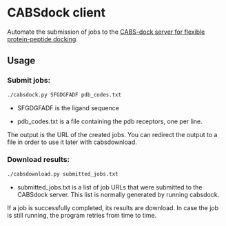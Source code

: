 # CABSdock client

Automate the submission of jobs to the [CABS-dock server for flexible protein-peptide docking](http://biocomp.chem.uw.edu.pl/CABSdock/).

## Usage

### Submit jobs:

```bash
./cabsdock.py SFGDGFADF pdb_codes.txt
```

* SFGDGFADF is the ligand sequence

* pdb_codes.txt is a file containing the pdb receptors, one per line.

The output is the URL of the created jobs.
You can redirect the output to a file in order to use it later with cabsdownload.

### Download results:

```bash
./cabsdownload.py submitted_jobs.txt
```

* submitted_jobs.txt is a list of job URLs that were submitted to the CABSdock server.
This list is normally generated by running cabsdock.

If a job is successfully completed, its results are download. In case the job is still running, the program retries from time to time.
